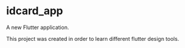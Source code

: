 # idcard_app

A new Flutter application.

This project was created in order to learn different flutter design tools.


